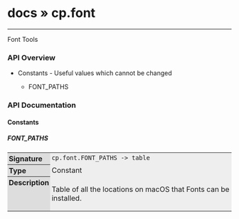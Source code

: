 # [docs](index.md) » cp.font
---

Font Tools

<style type="text/css">
	a { text-decoration: none; }
	a:hover { text-decoration: underline; }
	th { background-color: #DDDDDD; vertical-align: top; padding: 3px; }
	td { width: 100%; background-color: #EEEEEE; vertical-align: top; padding: 3px; }
	table { width: 100% ; border: 1px solid #0; text-align: left; }
	section > table table td { width: 0; }
</style>
<link rel="stylesheet" href="../../css/docs.css" type="text/css" media="screen" />
<h3>API Overview</h3>
<ul>
<li>Constants - Useful values which cannot be changed</li>
  <ul>
	<li><a href="#FONT_PATHS">FONT_PATHS</a></li>
  </ul>
</ul>
<h3>API Documentation</h3>
<h4 class="documentation-section">Constants</h4>
  <section id="FONT_PATHS">
	<h5><a href="#FONT_PATHS">FONT_PATHS</a></h5>
	<table>
	  <tr>
		<th>Signature</th>
		<td><code>cp.font.FONT_PATHS -&gt; table</code></td>
	  </tr>
	  <tr>
		<th>Type</th>
		<td>Constant</td>
	  </tr>
	  <tr>
		<th>Description</th>
		<td><p>Table of all the locations on macOS that Fonts can be installed.</p>
</td>
	  </tr>
	</table>
  </section>
